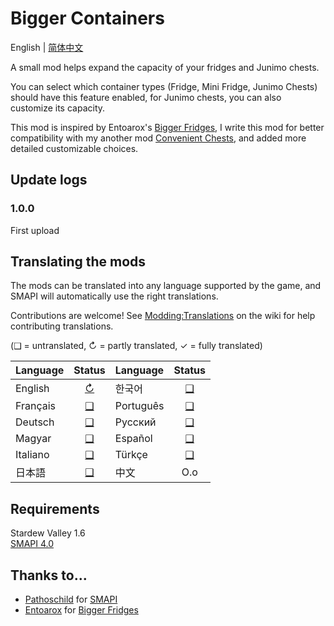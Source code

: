 ﻿# Bigger Containers

English | [简体中文](README_zh.md)

A small mod helps expand the capacity of your fridges and Junimo chests. 

You can select which container types (Fridge, Mini Fridge, Junimo Chests) should have this feature enabled, for Junimo chests, you can also customize its capacity. 

This mod is inspired by Entoarox's [Bigger Fridges](https://www.nexusmods.com/stardewvalley/mods/21678), I write this mod for better compatibility with my another mod [Convenient Chests](../ConvenientChests), and added more detailed customizable choices.

## Update logs

### 1.0.0

First upload

## Translating the mods
The mods can be translated into any language supported by the game, and SMAPI will automatically
use the right translations.

Contributions are welcome! See [Modding:Translations](https://stardewvalleywiki.com/Modding:Translations)
on the wiki for help contributing translations.

(❑ = untranslated, ↻ = partly translated, ✓ = fully translated)

| Language   |         Status         | Language   |   Status   |
|:-----------|:----------------------:|:-----------|:----------:|
| English    | [↻](i18n/default.json) | 한국어        | [❑](i18n)  |
| Français   |       [❑](i18n)        | Português  | [❑](i18n)  |
| Deutsch    |       [❑](i18n)        | Русский    | [❑](i18n)  |
| Magyar     |       [❑](i18n)        | Español    | [❑](i18n)  |
| Italiano   |       [❑](i18n)        | Türkçe     | [❑](i18n)  |
| 日本語        |       [❑](i18n)        | 中文         |    O.o     |

## Requirements
Stardew Valley 1.6  
[SMAPI 4.0](https://smapi.io)

## Thanks to...
* [Pathoschild](https://github.com/Pathoschild) for [SMAPI](https://github.com/Pathoschild/SMAPI)
* [Entoarox](https://github.com/Entoarox) for [Bigger Fridges](https://www.nexusmods.com/stardewvalley/mods/21678)
